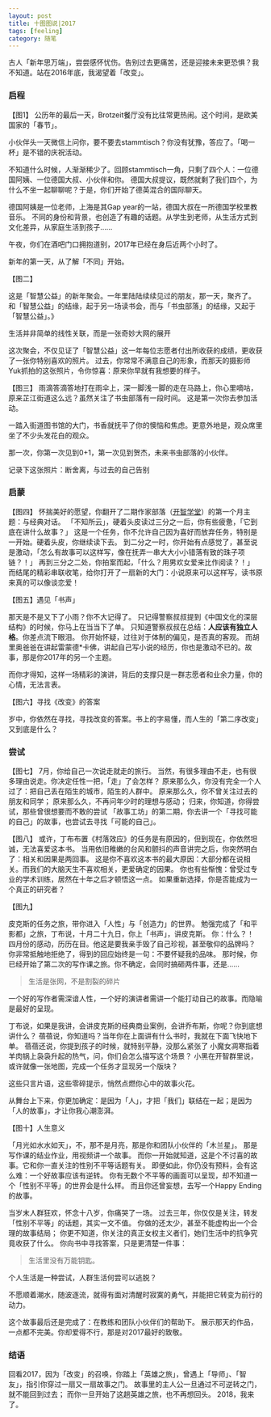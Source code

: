 ```yaml
---
layout: post
title: 十图图说|2017
tags: [feeling]
category: 随笔
---
```


古人「新年思万端」，尝尝感怀忧伤。告别过去更痛苦，还是迎接未来更恐惧？我不知道。站在2016年底，我渴望着「改变」。

### 启程

【图1】
公历年的最后一天，Brotzeit餐厅没有比往常更热闹。这个时间，是欧美国家的「春节」。

小伙伴头一天微信上问你，要不要去stammtisch？你没有犹豫，答应了。「喝一杯」是不错的庆祝活动。

不知道什么时候，人渐渐稀少了。回顾stammtisch一角，只剩了四个人：一位德国阿姨、一位德国大叔、小伙伴和你。
德国大叔提议，既然就剩了我们四个，为什么不坐一起聊聊呢？于是，你们开始了德英混合的国际聊天。

德国阿姨是一位老师，上海是其Gap year的一站，德国大叔在一所德国学校里教音乐。
不同的身份和背景，也创造了有趣的话题。从学生到老师，从生活方式到文化差异，从家庭生活到孩子……

午夜，你们在酒吧门口拥抱道别，2017年已经在身后近两个小时了。

新年的第一天，从了解「不同」开始。

【图二】


这是「智慧公益」的新年聚会。一年里陆陆续续见过的朋友，那一天，聚齐了。
和「智慧公益」的结缘，起于另一场读书会，而与「书虫部落」的结缘，又起于「智慧公益」。》

生活并非简单的线性关联，而是一张奇妙大网的展开

这次聚会，不仅见证了「智慧公益」这一年每位志愿者付出所收获的成绩，更收获了一张你特别喜欢的照片。
过去，你常常不满意自己的形象，而那天的摄影师Yuk抓拍的这张照片，令你惊喜：原来你早就有我想要的样子。


【图三】
雨滴答滴答地打在雨伞上，深一脚浅一脚的走在马路上，你心里嘀咕，原来芷江街道这么远？虽然关注了书虫部落有一段时间。
这是第一次你去参加活动。

一踏入街道图书馆的大门，书香就抚平了你的懊恼和焦虑。更意外地是，观众席里坐了不少头发花白的观众。

那一次，你第一次见到0+1，第一次见到贺杰，未来书虫部落的小伙伴。

记录下这张照片：断舍离，与过去的自己告别




### 启蒙
【图四】
怀揣美好的愿望，你翻开了二期作家部落（[开智学堂](http://www.openmindclub.com)）的第一个月主题：与经典对话。
「不知所云」，硬着头皮读过三分之一后，你有些疲惫，「它到底在讲什么故事？」
这是一个任务，你不允许自己因为喜好而放弃任务，特别是一开始。硬着头皮，你继续读下去。
到二分之一时，你开始有点感觉了，甚至说是激动，「怎么有故事可以这样写，像在抚弄一串大大小小错落有致的珠子项链？！」
再到三分之二处，你拍案而起，「什么？用男欢女爱来比作阅读？！」
而结尾的精彩串联收笔，给你打开了一扇新的大门：小说原来可以这样写，读书原来真的可以像谈恋爱！

【图五】遇见「书声」

那天是不是又下了小雨？你不大记得了。
只记得警察叔叔提到《中国文化的深层结构》的时候，你马上在当当下了单。
只知道警察叔叔在总结：**人应该有独立人格**。你差点流下眼泪。
你开始怀疑，过往对于体制的偏见，是否真的客观。
而胡里奥爸爸在讲起雷蒙德*卡佛，讲起自己写小说的经历，你也是激动不已的。故事，那是你2017年的另一个主题。

而你才得知，这样一场精彩的演讲，背后的支撑只是一群志愿者和业余力量，你的心情，无法言表。



【图六】寻找《改变》的答案

岁中，你依然在寻找，寻找改变的答案。书上的字易懂，而人生的「第二序改变」又到底是什么？

### 尝试
【图七】
7月，你给自己一次说走就走的旅行。
当然，有很多理由不走，也有很多理由说走。你决定任性一把，「走」了会怎样？
原来那么久，你没有完全一个人过了：把自己丢在陌生的城市，陌生的人群中。
原来那么久，你不曾关注过去的朋友和同学；
原来那么久，不再问年少时的理想与感动；
归来，你知道，你得尝试，那些曾很想要而不敢的尝试
「故事工坊」的第二期，你去讲一个「寻找可能的自己」的故事，也尝试去寻找「可能的自己」。

【图八】
或许，丁布布置《村落效应》的任务是有原因的，但到现在，你依然坦诚，无法喜爱这本书。
当用依旧稚嫩的台风和颤抖的声音讲完之后，你突然明白了：相关和因果是两回事。
这是你不喜欢这本书的最大原因：大部分都在说相关。而我们的大脑天生不喜欢相关，更爱确定的因果。
你也有些惭愧：曾受过专业的学术训练，居然在十年之后才顿悟这一点。
如果重新选择，你是否能成为一个真正的研究者？


【图九】


皮克斯的任务之旅，带你进入「人性」与「创造力」的世界。
勉强完成了「和平影都」之旅，丁布说，十月二十九日，你上「书声」，讲皮克斯。
你：什么？！
四月份的感动，历历在目。他这是要我亲手毁了自己珍视，甚至敬仰的品牌吗？
你非常抵触地拒绝了，得到的回应始终是一句：不要怀疑我的品味。
那时候，你已经开始了第二次的写作课之旅。你不确定，会同时搞砸两件事，还是……

> 生活是张网，不是割裂的碎片

一个好的写作者需深谙人性，一个好的演讲者需讲一个能打动自己的故事。而隐喻是最好的呈现。

丁布说，如果是我讲，会讲皮克斯的经典商业案例，会讲乔布斯，你呢？你到底想讲什么？
蓓蓓说，你知道吗？当年你在上面讲有什么书时，我就在下面飞快地下单。
蓓蓓还说，你提到孩子的时候，就特别平静，没那么紧张了
小魔女凋寒指着羊肉锅上袅袅升起的热气，问，你们会怎么描写这个场景？
小黑在开智群里说，或许就像一张地图，完成一个任务才显现另一个版块？

这些只言片语，这些零碎提示，悄然点燃你心中的故事火花。

从舞台上下来，你更加确定：是因为「人」，才把「我们」联结在一起；是因为「人的故事」，才让你我心潮澎湃。




【图十】人生意义

「月光如水水如天」，不，那不是月亮，那是你和团队小伙伴的「木兰星」。
那是写作课的结业作业，用视频讲一个故事。
而你一开始就知道，这是个不讨喜的故事。它和你一直关注的性别不平等话题有关。
即便如此，你仍没有预料，会有这么难：一个好故事应该有逆转。
你有无数个不平等的画面可以呈现，却不知道一个「性别不平等」的世界会是什么样。
而且你还曾妄想，去写一个Happy Ending的故事。

当岁末人群狂欢，怀念十八岁，你痛哭了一场。
过去三年，你仅仅是关注，转发「性别不平等」的话题，其实一文不值。
你做的还太少，甚至不能虚构出一个合理的故事结局；
你更不知道，你关注的真正女权主义者们，她们生活中的抗争究竟收获了什么。
你向书中寻找答案，只是更清楚一件事：

> 生活里没有万能钥匙。

个人生活是一种尝试，人群生活何尝可以逃脱？

不愿顺着潮水，随波逐流，就得有面对清醒时寂寞的勇气，并能把它转变为前行的动力。

这个故事最后还是完成了：在教练和团队小伙伴们的帮助下。
展示那天的作品，一点都不完美。你却爱得不行，那是对2017最好的致敬。

### 结语

回看2017，因为「改变」的召唤，你踏上「英雄之旅」，曾遇上「导师」、「智友」，指引你穿过一扇又一扇故事之门。
故事里的主人公一旦通过不可逆转之门，就不能回到过去；
而你一旦开始了这趟英雄之旅，也不再想回头。
2018，我来了。
